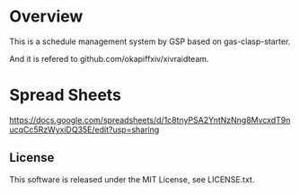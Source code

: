# Overview
This is a schedule management system by GSP based on gas-clasp-starter.

And it is refered to github.com/okapiffxiv/xivraidteam.

# Spread Sheets
https://docs.google.com/spreadsheets/d/1c8tnyPSA2YntNzNng8MvcxdT9nucqCc5RzWyxiDQ35E/edit?usp=sharing

## License
This software is released under the MIT License, see LICENSE.txt.
